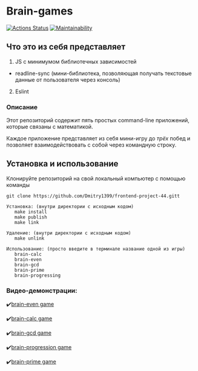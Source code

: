 # Brain-games
[![Actions Status](https://github.com/Dmitry1399/frontend-project-44/actions/workflows/hexlet-check.yml/badge.svg)](https://github.com/Dmitry1399/frontend-project-44/actions)
[![Maintainability](https://api.codeclimate.com/v1/badges/633ea65b7dbb0b0df822/maintainability)](https://codeclimate.com/github/Dmitry1399/frontend-project-44/maintainability)

## Что это из себя представляет
1. JS с минимумом библиотечных зависимостей
  + readline-sync (мини-библиотека, позволяющая получать текстовые данные от пользователя через консоль)
2. Eslint
### Описание
Этот репозиторий содержит пять простых command-line приложений, которые связаны с математикой. 

Каждое приложение представляет из себя мини-игру до *трёх* побед и позволяет взаимодействовать с собой через командную строку.

## Установка и использование
Клонируйте репозиторий на свой локальный компьютер с помощью команды 

`git clone https://github.com/Dmitry1399/frontend-project-44.gitt`

```bush
Установка: (внутри директории с исходным кодом)
   make install
   make publish
   make link

Удаление: (внутри директории с исходным кодом)
   make unlink

Использование: (просто введите в терминале название одной из игры)
   brain-calc
   brain-even
   brain-gcd
   brain-prime
   brain-progressing
   ```

### Видео-демонстрации:
:heavy_check_mark:[brain-even game](https://asciinema.org/a/8MCCx8HSR3gYvnDjzd4IMK6eQ)

:heavy_check_mark:[brain-calc game](https://asciinema.org/a/uR3FRgVTbWCVakcYp6Nhwfj1e)

:heavy_check_mark:[brain-gcd game](https://asciinema.org/a/4y2B3kRpg5lOmCGWlaXWWR2BQ)

:heavy_check_mark:[brain-progression game](https://asciinema.org/a/tPerElIbSgc7IHrqwdVLh8yRZ)

:heavy_check_mark:[brain-prime game](https://asciinema.org/a/z8dew0u0kvPOFWYanaETDfaIp)

